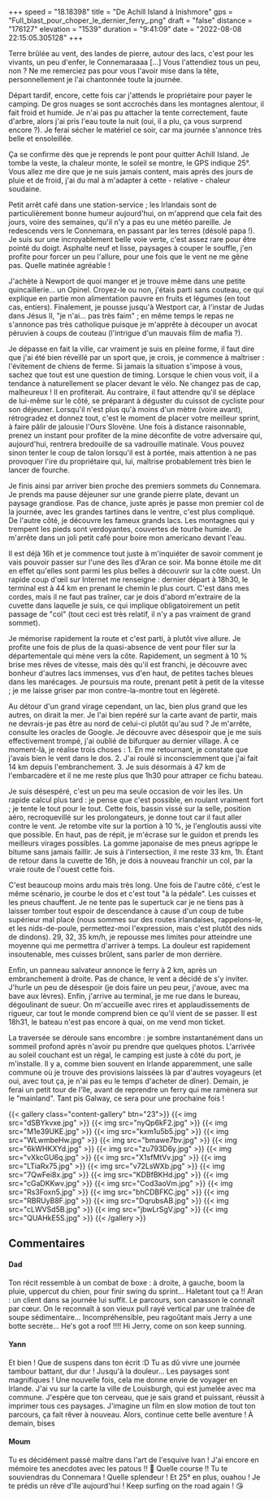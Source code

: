 +++
speed = "18.18398"
title = "De Achill Island à Inishmore"
gps = "Full_blast_pour_choper_le_dernier_ferry_.png"
draft = "false"
distance = "176127"
elevation = "1539"
duration = "9:41:09"
date = "2022-08-08 22:15:05.305128"
+++

Terre brûlée au vent, des landes de pierre, autour des lacs, c'est pour les vivants, un peu d'enfer, le Connemaraaaa [...] Vous l'attendiez tous un peu, non ? Ne me remerciez pas pour vous l'avoir mise dans la tête, personnellement je l'ai chantonnée toute la journée.

Départ tardif, encore, cette fois car j'attends le propriétaire pour payer le camping. De gros nuages se sont accrochés dans les montagnes alentour, il fait froid et humide. Je n'ai pas pu attacher la tente correctement, faute d'arbre, alors j'ai pris l'eau toute la nuit (oui, il a plu, ça vous surprend encore ?). Je ferai sécher le matériel ce soir, car ma journée s'annonce très belle et ensoleillée.

Ça se confirme dès que je reprends le pont pour quitter Achill Island. Je tombe la veste, la chaleur monte, le soleil se montre, le GPS indique 25°. Vous allez me dire que je ne suis jamais content, mais après des jours de pluie et de froid, j'ai du mal à m'adapter à cette - relative - chaleur soudaine.

Petit arrêt café dans une station-service ; les Irlandais sont de particulièrement bonne humeur aujourd'hui, on m'apprend que cela fait des jours, voire des semaines, qu'il n'y a pas eu une météo pareille. Je redescends vers le Connemara, en passant par les terres (désolé papa !). Je suis sur une incroyablement belle voie verte, c'est assez rare pour être pointé du doigt. Asphalte neuf et lisse, paysages à couper le souffle, j'en profite pour forcer un peu l'allure, pour une fois que le vent ne me gêne pas. Quelle matinée agréable !

J'achète à Newport de quoi manger et je trouve même dans une petite quincaillerie... un Opinel. Croyez-le ou non, j'étais parti sans couteau, ce qui explique en partie mon alimentation pauvre en fruits et légumes (en tout cas, entiers). Finalement, je pousse jusqu'à Westport car, à l'instar de Judas dans Jésus II, "je n'ai... pas très faim" ; en même temps le repas ne s'annonce pas très catholique puisque je m'apprête à découper un avocat péruvien à coups de couteau (l'intrigue d'un mauvais film de mafia ?).

Je dépasse en fait la ville, car vraiment je suis en pleine forme, il faut dire que j'ai été bien réveillé par un sport que, je crois, je commence à maîtriser : l'évitement de chiens de ferme. Si jamais la situation s'impose à vous, sachez que tout est une question de timing. Lorsque le chien vous voit, il a tendance à naturellement se placer devant le vélo. Ne changez pas de cap, malheureux ! Il en profiterait. Au contraire, il faut attendre qu'il se déplace de lui-même sur le côté, se préparant à déguster du cuissot de cycliste pour son déjeuner. Lorsqu'il n'est plus qu'à moins d'un mètre (voire avant), rétrogradez et donnez tout, c'est le moment de placer votre meilleur sprint, à faire pâlir de jalousie l'Ours Slovène. Une fois à distance raisonnable, prenez un instant pour profiter de la mine déconfite de votre adversaire qui, aujourd'hui, rentrera bredouille de sa vadrouille matinale. Vous pouvez sinon tenter le coup de talon lorsqu'il est à portée, mais attention à ne pas provoquer l'ire du propriétaire qui, lui, maîtrise probablement très bien le lancer de fourche.

Je finis ainsi par arriver bien proche des premiers sommets du Connemara. Je prends ma pause déjeuner sur une grande pierre plate, devant un paysage grandiose. Pas de chance, juste après je passe mon premier col de la journée, avec les grandes tartines dans le ventre, c'est plus compliqué. De l'autre côté, je découvre les fameux grands lacs. Les montagnes qui y trempent les pieds sont verdoyantes, couvertes de tourbe humide. Je m'arrête dans un joli petit café pour boire mon americano devant l'eau.

Il est déjà 16h et je commence tout juste à m'inquiéter de savoir comment je vais pouvoir passer sur l'une des îles d'Aran ce soir. Ma bonne étoile me dit en effet qu'elles sont parmi les plus belles à découvrir sur la côte ouest. Un rapide coup d'œil sur Internet me renseigne : dernier départ à 18h30, le terminal est à 44 km en prenant le chemin le plus court. C'est dans mes cordes, mais il ne faut pas traîner, car je dois d'abord m'extraire de la cuvette dans laquelle je suis, ce qui implique obligatoirement un petit passage de "col" (tout ceci est très relatif, il n'y a pas vraiment de grand sommet).

Je mémorise rapidement la route et c'est parti, à plutôt vive allure. Je profite une fois de plus de la quasi-absence de vent pour filer sur la départementale qui mène vers la côte. Rapidement, un segment à 10 % brise mes rêves de vitesse, mais dès qu'il est franchi, je découvre avec bonheur d'autres lacs immenses, vus d'en haut, de petites taches bleues dans les marécages. Je poursuis ma route, prenant petit à petit de la vitesse ; je me laisse griser par mon contre-la-montre tout en légèreté.

Au détour d'un grand virage cependant, un lac, bien plus grand que les autres, on dirait la mer. Je l'ai bien repéré sur la carte avant de partir, mais ne devrais-je pas être au nord de celui-ci plutôt qu'au sud ? Je m'arrête, consulte les oracles de Google. Je découvre avec désespoir que je me suis effectivement trompé, j'ai oublié de bifurquer au dernier village. À ce moment-là, je réalise trois choses : 1. En me retournant, je constate que j'avais bien le vent dans le dos. 2. J'ai roulé si inconsciemment que j'ai fait 14 km depuis l'embranchement. 3. Je suis désormais à 47 km de l'embarcadère et il ne me reste plus que 1h30 pour attraper ce fichu bateau.

Je suis désespéré, c'est un peu ma seule occasion de voir les îles. Un rapide calcul plus tard : je pense que c'est possible, en roulant vraiment fort ; je tente le tout pour le tout. Cette fois, bassin vissé sur la selle, position aéro, recroquevillé sur les prolongateurs, je donne tout car il faut aller contre le vent. Je retombe vite sur la portion à 10 %, je l'engloutis aussi vite que possible. En haut, pas de répit, je m'écrase sur le guidon et prends les meilleurs virages possibles. La gomme japonaise de mes pneus agrippe le bitume sans jamais faillir. Je suis à l'intersection, il me reste 33 km, 1h. Étant de retour dans la cuvette de 16h, je dois à nouveau franchir un col, par la vraie route de l'ouest cette fois.

C'est beaucoup moins ardu mais très long. Une fois de l'autre côté, c'est le même scénario, je courbe le dos et c'est tout "à la pédale". Les cuisses et les pneus chauffent. Je ne tente pas le supertuck car je ne tiens pas à laisser tomber tout espoir de descendance à cause d'un coup de tube supérieur mal placé (nous sommes sur des routes irlandaises, rappelons-le, et les nids-de-poule, permettez-moi l'expression, mais c'est plutôt des nids de dindons). 29, 32, 35 km/h, je repousse mes limites pour atteindre une moyenne qui me permettra d'arriver à temps. La douleur est rapidement insoutenable, mes cuisses brûlent, sans parler de mon derrière.

Enfin, un panneau salvateur annonce le ferry à 2 km, après un embranchement à droite. Pas de chance, le vent a décidé de s'y inviter. J'hurle un peu de désespoir (je dois faire un peu peur, j'avoue, avec ma bave aux lèvres). Enfin, j'arrive au terminal, je me rue dans le bureau, dégoulinant de sueur. On m'accueille avec rires et applaudissements de rigueur, car tout le monde comprend bien ce qu'il vient de se passer. Il est 18h31, le bateau n'est pas encore à quai, on me vend mon ticket.

La traversée se déroule sans encombre : je sombre instantanément dans un sommeil profond après n'avoir pu prendre que quelques photos. L'arrivée au soleil couchant est un régal, le camping est juste à côté du port, je m'installe. Il y a, comme bien souvent en Irlande apparemment, une salle commune où je trouve des provisions laissées là par d'autres voyageurs (et oui, avec tout ça, je n'ai pas eu le temps d'acheter de dîner). Demain, je ferai un petit tour de l'île, avant de reprendre un ferry qui me ramènera sur le "mainland". Tant pis Galway, ce sera pour une prochaine fois !

{{< gallery class="content-gallery" btn="23">}}
{{< img src="dSBYkvxe.jpg" >}}
{{< img src="nyQp6kF2.jpg" >}}
{{< img src="M1e39UKE.jpg" >}}
{{< img src="kxm1u5b5.jpg" >}}
{{< img src="WLwmbeHw.jpg" >}}
{{< img src="bmawe7bv.jpg" >}}
{{< img src="6kWHKXYd.jpg" >}}
{{< img src="zu793D6y.jpg" >}}
{{< img src="vXkcGU6q.jpg" >}}
{{< img src="X1sfMtVv.jpg" >}}
{{< img src="LTiaRx75.jpg" >}}
{{< img src="v72LsWXb.jpg" >}}
{{< img src="7QwFei8x.jpg" >}}
{{< img src="KDBfBKHd.jpg" >}}
{{< img src="cGaDKKwv.jpg" >}}
{{< img src="Cod3aoVm.jpg" >}}
{{< img src="Rs3Foxn5.jpg" >}}
{{< img src="bhCDBFKC.jpg" >}}
{{< img src="RBRUyB8F.jpg" >}}
{{< img src="DqrubsAB.jpg" >}}
{{< img src="cLWVSd5B.jpg" >}}
{{< img src="jbwLrSgV.jpg" >}}
{{< img src="QUAHkE5S.jpg" >}}
{{< /gallery >}}

## Commentaires

#### Dad
Ton récit ressemble à un combat de boxe : à droite, à gauche, boom la pluie, uppercut du chien, pour finir swing du sprint... Haletant tout ça !!
Aran : un client dans sa journée lui suffit. Le parcours, son canasson le connaît par cœur. On le reconnaît à son vieux pull rayé vertical par une traînée de soupe sédimentaire...
Incompréhensible, peu ragoûtant mais Jerry a une botte secrète... He's got a roof !!!!
Hi Jerry, come on son keep sunning.

#### Yann
Et bien ! Que de suspens dans ton écrit :D
Tu as dû vivre une journée tambour battant, dur dur ! Jusqu'à la douleur…
Les paysages sont magnifiques ! Une nouvelle fois, cela me donne envie de voyager en Irlande. J'ai vu sur la carte la ville de Louisburgh, qui est jumelée avec ma commune.
J'espère que ton cerveau, que je sais grand et puissant, réussit à imprimer tous ces paysages. J'imagine un film en slow motion de tout ton parcours, ça fait rêver à nouveau.
Alors, continue cette belle aventure !
À demain, bises

#### Moum
Tu es décidément passé maître dans l'art de l'esquive Ivan ! J'ai encore en mémoire tes anecdotes avec les patous !! 🐶
Quelle course !! Tu te souviendras du Connemara ! Quelle splendeur ! Et 25° en plus, ouahou ! Je te prédis un rêve d'île aujourd'hui !
Keep surfing on the road again ! 😘
